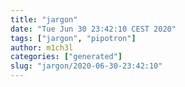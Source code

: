 ```yaml
---
title: "jargon"
date: "Tue Jun 30 23:42:10 CEST 2020"
tags: ["jargon", "pipotron"]
author: m1ch3l
categories: ["generated"]
slug: "jargon/2020-06-30-23:42:10"
---
```



